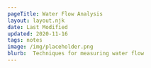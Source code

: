 ```yaml
---
pageTitle: Water Flow Analysis 
layout: layout.njk
date: Last Modified 
updated: 2020-11-16
tags: notes 
image: /img/placeholder.png
blurb:  Techniques for measuring water flow 
---
```

